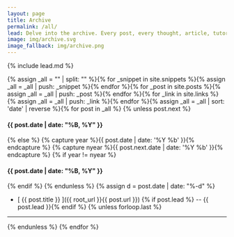 ```yaml
---
layout: page
title: Archive
permalink: /all/
lead: Delve into the archive. Every post, every thought, article, tutorial and coding example right here, at your fingertips.
image: img/archive.svg
image_fallback: img/archive.png
---
```

{% include lead.md %}

{% assign _all = "" | split: "" %}{% for _snippet in site.snippets %}{% assign _all = _all | push: _snippet %}{% endfor %}{% for _post in site.posts %}{% assign _all = _all | push: _post %}{% endfor %}{% for _link in site.links %}{% assign _all = _all | push: _link %}{% endfor %}{% assign _all = _all | sort: 'date' | reverse %}{% for post in _all %}
{% unless post.next %}
#### {{ post.date | date: "%B, %Y" }}
{% else %}
{% capture year %}{{ post.date | date: '%Y %b' }}{% endcapture %}
{% capture nyear %}{{ post.next.date | date: '%Y %b' }}{% endcapture %}
{% if year != nyear %}
#### {{ post.date | date: "%B, %Y" }}
{% endif %}
{% endunless %}
{% assign d = post.date | date: "%-d" %}
* [ {{ post.title }} ]({{ root_url }}{{ post.url }})
{% if post.lead %} -- {{ post.lead }}{% endif %}
{% unless forloop.last %}
* * *
{% endunless %}
{% endfor %}